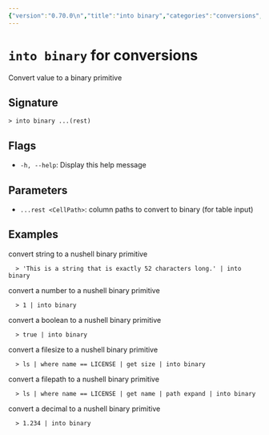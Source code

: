 ```yaml
---
{"version":"0.70.0\n","title":"into binary","categories":"conversions","usage":"Convert value to a binary primitive\n"}
---
```

<!-- THIS FILE IS GENERATED BY update_book_commands.cjs USING NUSHELL'S HELP COMMANDS.
REFRAIN FROM EDITING IT MANUALLY.-->
# <code>into binary</code> for conversions

<div class='command-title'>Convert value to a binary primitive</div>

## Signature

```> into binary ...(rest)```

## Flags

 * ```-h, --help```: Display this help message
## Parameters

 * ```...rest <CellPath>```: column paths to convert to binary (for table input)
## Examples

  convert string to a nushell binary primitive
```shell
  > 'This is a string that is exactly 52 characters long.' | into binary
```
  convert a number to a nushell binary primitive
```shell
  > 1 | into binary
```
  convert a boolean to a nushell binary primitive
```shell
  > true | into binary
```
  convert a filesize to a nushell binary primitive
```shell
  > ls | where name == LICENSE | get size | into binary
```
  convert a filepath to a nushell binary primitive
```shell
  > ls | where name == LICENSE | get name | path expand | into binary
```
  convert a decimal to a nushell binary primitive
```shell
  > 1.234 | into binary
```


